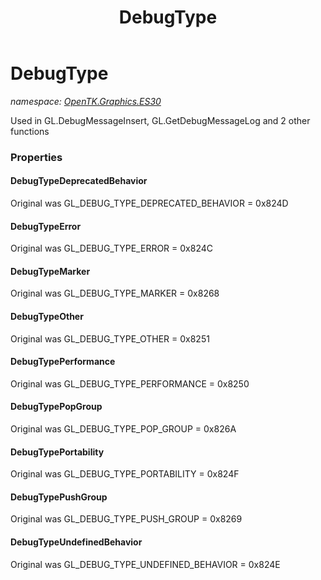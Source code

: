 ﻿---
title: DebugType
---

# DebugType
_namespace: [OpenTK.Graphics.ES30](N-OpenTK.Graphics.ES30.html)_

Used in GL.DebugMessageInsert, GL.GetDebugMessageLog and 2 other functions



### Properties

#### DebugTypeDeprecatedBehavior
Original was GL_DEBUG_TYPE_DEPRECATED_BEHAVIOR = 0x824D
#### DebugTypeError
Original was GL_DEBUG_TYPE_ERROR = 0x824C
#### DebugTypeMarker
Original was GL_DEBUG_TYPE_MARKER = 0x8268
#### DebugTypeOther
Original was GL_DEBUG_TYPE_OTHER = 0x8251
#### DebugTypePerformance
Original was GL_DEBUG_TYPE_PERFORMANCE = 0x8250
#### DebugTypePopGroup
Original was GL_DEBUG_TYPE_POP_GROUP = 0x826A
#### DebugTypePortability
Original was GL_DEBUG_TYPE_PORTABILITY = 0x824F
#### DebugTypePushGroup
Original was GL_DEBUG_TYPE_PUSH_GROUP = 0x8269
#### DebugTypeUndefinedBehavior
Original was GL_DEBUG_TYPE_UNDEFINED_BEHAVIOR = 0x824E

